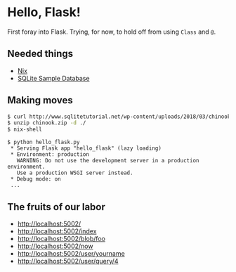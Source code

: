 # Hello, Flask!

First foray into Flask. Trying, for now, to hold off from using `Class` and `@`.

Needed things
---
  * [Nix](https://nixos.org/nix/)
  * [SQLite Sample Database](http://www.sqlitetutorial.net/sqlite-sample-database/)

Making moves
---
```bash
$ curl http://www.sqlitetutorial.net/wp-content/uploads/2018/03/chinook.zip > chinook.zip
$ unzip chinook.zip -d ./
$ nix-shell
```
```
$ python hello_flask.py
 * Serving Flask app "hello_flask" (lazy loading)
 * Environment: production
   WARNING: Do not use the development server in a production environment.
   Use a production WSGI server instead.
 * Debug mode: on
 ...
```

The fruits of our labor
---
  * <http://localhost:5002/>
  * <http://localhost:5002/index>
  * <http://localhost:5002/blob/foo>
  * <http://localhost:5002/now>
  * <http://localhost:5002/user/yourname>
  * <http://localhost:5002/user/query/4>
